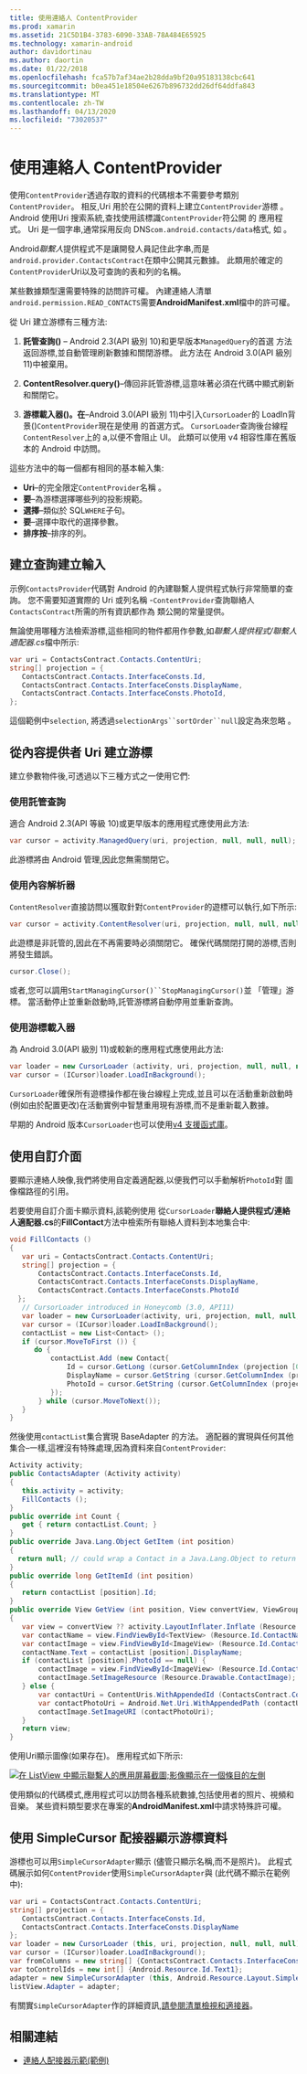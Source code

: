 ```yaml
---
title: 使用連絡人 ContentProvider
ms.prod: xamarin
ms.assetid: 21C5D1B4-3783-6090-33AB-78A484E65925
ms.technology: xamarin-android
author: davidortinau
ms.author: daortin
ms.date: 01/22/2018
ms.openlocfilehash: fca57b7af34ae2b28dda9bf20a95183138cbc641
ms.sourcegitcommit: b0ea451e18504e6267b896732dd26df64ddfa843
ms.translationtype: MT
ms.contentlocale: zh-TW
ms.lasthandoff: 04/13/2020
ms.locfileid: "73020537"
---
```

# <a name="using-the-contacts-contentprovider"></a>使用連絡人 ContentProvider

使用`ContentProvider`透過存取的資料的代碼根本不需要參考類別`ContentProvider`。 相反,Uri 用於在公開的資料上建立`ContentProvider`游標 。 Android 使用Uri 搜索系統,查找使用該標識`ContentProvider`符公開 的 應用程式。 Uri 是一個字串,通常採用反向 DNS`com.android.contacts/data`格式, 如 。

Android*聯繫人*提供程式不是讓開發人員記住此字串,而是`android.provider.ContactsContract`在類中公開其元數據。 此類用於確定的`ContentProvider`Uri以及可查詢的表和列的名稱。

某些數據類型還需要特殊的訪問許可權。 內建連絡人清單`android.permission.READ_CONTACTS`需要**AndroidManifest.xml**檔中的許可權。

從 Uri 建立游標有三種方法:

1. **託管查詢()** &ndash; Android 2.3(API 級別 10)和更早版本`ManagedQuery`的首選 方法返回游標,並自動管理刷新數據和關閉游標。 此方法在 Android 3.0(API 級別 11)中被棄用。

1. **ContentResolver.query()**&ndash;傳回非託管游標,這意味著必須在代碼中顯式刷新和關閉它。

1. **游標載入器()。在**&ndash;Android 3.0(API 級別 11)中引入`CursorLoader`的 LoadIn背景()`ContentProvider`現在是使用 的首選方式。 `CursorLoader`查詢後台線程`ContentResolver`上的 a,以便不會阻止 UI。
   此類可以使用 v4 相容性庫在舊版本的 Android 中訪問。

這些方法中的每一個都有相同的基本輸入集:

- **Uri**&ndash;的完全限定`ContentProvider`名稱 。
- **要**&ndash;為游標選擇哪些列的投影規範。
- **選擇**&ndash;類似於 SQL`WHERE`子句。
- **要**&ndash;選擇中取代的選擇參數。
- **排序按**&ndash;排序的列。

## <a name="creating-inputs-for-a-query"></a>建立查詢建立輸入

示例`ContactsProvider`代碼對 Android 的內建聯繫人提供程式執行非常簡單的查詢。 您不需要知道實際的 Uri 或列名稱 -`ContentProvider`查詢聯絡人`ContactsContract`所需的所有資訊都作為 類公開的常量提供。

無論使用哪種方法檢索游標,這些相同的物件都用作參數,如*聯繫人提供程式/聯繫人適配器.cs*檔中所示:

```csharp
var uri = ContactsContract.Contacts.ContentUri;
string[] projection = {
   ContactsContract.Contacts.InterfaceConsts.Id,
   ContactsContract.Contacts.InterfaceConsts.DisplayName,
   ContactsContract.Contacts.InterfaceConsts.PhotoId,
};
```

這個範例中`selection`, 將透過`selectionArgs``sortOrder``null`設定為來忽略 。

## <a name="creating-a-cursor-from-a-content-provider-uri"></a>從內容提供者 Uri 建立游標

建立參數物件後,可透過以下三種方式之一使用它們:

### <a name="using-a-managed-query"></a>使用託管查詢

適合 Android 2.3(API 等級 10)或更早版本的應用程式應使用此方法:

```csharp
var cursor = activity.ManagedQuery(uri, projection, null, null, null);
```

此游標將由 Android 管理,因此您無需關閉它。

### <a name="using-contentresolver"></a>使用內容解析器

`ContentResolver`直接訪問以獲取針對`ContentProvider`的遊標可以執行,如下所示:

```csharp
var cursor = activity.ContentResolver(uri, projection, null, null, null);
```

此遊標是非託管的,因此在不再需要時必須關閉它。
確保代碼關閉打開的游標,否則將發生錯誤。

```csharp
cursor.Close();
```

或者,您可以調用`StartManagingCursor()``StopManagingCursor()`並 「管理」游標。 當活動停止並重新啟動時,託管游標將自動停用並重新查詢。

### <a name="using-cursorloader"></a>使用游標載入器

為 Android 3.0(API 級別 11)或較新的應用程式應使用此方法:

```csharp
var loader = new CursorLoader (activity, uri, projection, null, null, null);
var cursor = (ICursor)loader.LoadInBackground();
```

`CursorLoader`確保所有遊標操作都在後台線程上完成,並且可以在活動重新啟動時(例如由於配置更改)在活動實例中智慧重用現有游標,而不是重新載入數據。

早期的 Android 版本`CursorLoader`也可以使用[v4 支援函式庫](https://developer.android.com/tools/support-library/index.html)。

## <a name="displaying-the-cursor-data-with-a-custom-adapter"></a>使用自訂介面

要顯示連絡人映像,我們將使用自定義適配器,以便我們可以手動解析`PhotoId`對 圖像檔路徑的引用。

若要使用自訂介面卡顯示資料,該範例使用 從`CursorLoader`**聯絡人提供程式/連絡人適配器.cs**的**FillContact**方法中檢索所有聯絡人資料到本地集合中:

```csharp
void FillContacts ()
{
   var uri = ContactsContract.Contacts.ContentUri;
   string[] projection = {
       ContactsContract.Contacts.InterfaceConsts.Id,
       ContactsContract.Contacts.InterfaceConsts.DisplayName,
       ContactsContract.Contacts.InterfaceConsts.PhotoId
  };
   // CursorLoader introduced in Honeycomb (3.0, API11)
   var loader = new CursorLoader(activity, uri, projection, null, null, null);
   var cursor = (ICursor)loader.LoadInBackground();
   contactList = new List<Contact> ();
   if (cursor.MoveToFirst ()) {
      do {
          contactList.Add (new Contact{
              Id = cursor.GetLong (cursor.GetColumnIndex (projection [0])),
              DisplayName = cursor.GetString (cursor.GetColumnIndex (projection [1])),
              PhotoId = cursor.GetString (cursor.GetColumnIndex (projection [2]))
          });
       } while (cursor.MoveToNext());
   }
}
```

然後使用`contactList`集合實現 BaseAdapter 的方法。 適配器的實現與任何其他集合&ndash;一樣,這裡沒有特殊處理,因為資料來自`ContentProvider`:

```csharp
Activity activity;
public ContactsAdapter (Activity activity)
{
   this.activity = activity;
   FillContacts ();
}
public override int Count {
   get { return contactList.Count; }
}
public override Java.Lang.Object GetItem (int position)
{
  return null; // could wrap a Contact in a Java.Lang.Object to return it here if needed
}
public override long GetItemId (int position)
{
   return contactList [position].Id;
}
public override View GetView (int position, View convertView, ViewGroup parent)
{
   var view = convertView ?? activity.LayoutInflater.Inflate (Resource.Layout.ContactListItem, parent, false);
   var contactName = view.FindViewById<TextView> (Resource.Id.ContactName);
   var contactImage = view.FindViewById<ImageView> (Resource.Id.ContactImage);
   contactName.Text = contactList [position].DisplayName;
   if (contactList [position].PhotoId == null) {
       contactImage = view.FindViewById<ImageView> (Resource.Id.ContactImage);
       contactImage.SetImageResource (Resource.Drawable.ContactImage);
   } else {
       var contactUri = ContentUris.WithAppendedId (ContactsContract.Contacts.ContentUri, contactList [position].Id);
       var contactPhotoUri = Android.Net.Uri.WithAppendedPath (contactUri, Contacts.Photos.ContentDirectory);
       contactImage.SetImageURI (contactPhotoUri);
   }
   return view;
}
```

使用Uri顯示圖像(如果存在)。 應用程式如下所示:

[![在 ListView 中顯示聯繫人的應用屏幕截圖;影像顯示在一個條目的左側](contacts-contentprovider-images/contactsprovider.png)](contacts-contentprovider-images/contactsprovider.png#lightbox)

使用類似的代碼模式,應用程式可以訪問各種系統數據,包括使用者的照片、視頻和音樂。
某些資料類型要求在專案的**AndroidManifest.xml**中請求特殊許可權。

## <a name="displaying-the-cursor-data-with-a-simplecursoradapter"></a>使用 SimpleCursor 配接器顯示游標資料

游標也可以用`SimpleCursorAdapter`顯示 (儘管只顯示名稱,而不是照片)。 此程式碼展示如何`ContentProvider`使用`SimpleCursorAdapter`與 (此代碼不顯示在範例中):

```csharp
var uri = ContactsContract.Contacts.ContentUri;
string[] projection = {
   ContactsContract.Contacts.InterfaceConsts.Id,
   ContactsContract.Contacts.InterfaceConsts.DisplayName
};
var loader = new CursorLoader (this, uri, projection, null, null, null);
var cursor = (ICursor)loader.LoadInBackground();
var fromColumns = new string[] {ContactsContract.Contacts.InterfaceConsts.DisplayName};
var toControlIds = new int[] {Android.Resource.Id.Text1};
adapter = new SimpleCursorAdapter (this, Android.Resource.Layout.SimpleListItem1, cursor, fromColumns, toControlsIds);
listView.Adapter = adapter;
```

有關實`SimpleCursorAdapter`作的詳細資訊[,請參閱清單檢視和適接器](~/android/user-interface/layouts/list-view/index.md)。

## <a name="related-links"></a>相關連結

- [連絡人配接器示範(範例)](https://docs.microsoft.com/samples/xamarin/monodroid-samples/platformfeatures-contactsadapterdemo)
